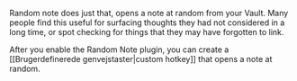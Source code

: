 Random note does just that, opens a note at random from your Vault. Many people find this useful for surfacing thoughts they had not considered in a long time, or spot checking for things that they may have forgotten to link.

After you enable the Random Note plugin, you can create a [[Brugerdefinerede genvejstaster|custom hotkey]] that opens a note at random.